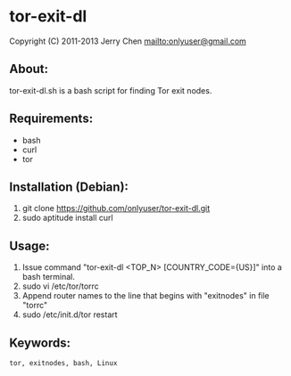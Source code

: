 tor-exit-dl
==========

Copyright (C) 2011-2013 Jerry Chen <mailto:onlyuser@gmail.com>

About:
------

tor-exit-dl.sh is a bash script for finding Tor exit nodes.

Requirements:
-------------

* bash
* curl
* tor

Installation (Debian):
----------------------

1. git clone https://github.com/onlyuser/tor-exit-dl.git
2. sudo aptitude install curl

Usage:
------

1. Issue command "tor-exit-dl &lt;TOP_N&gt; [COUNTRY_CODE={US}]" into a bash terminal.
2. sudo vi /etc/tor/torrc
3. Append router names to the line that begins with "exitnodes" in file "torrc"
4. sudo /etc/init.d/tor restart

Keywords:
---------

    tor, exitnodes, bash, Linux
